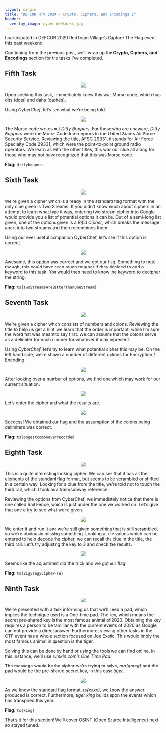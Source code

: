 ```yaml
---
layout: single
title: "DEFCON RTV 2020 - Crypto, Ciphers, and Encodings 2"
header:
  overlay_image: cyber-newlocks.jpg
---
```


I participated in DEFCON 2020 RedTeam Village’s Capture The Flag event this past weekend.

Continuing from the previous post, we’ll wrap up the __Crypto, Ciphers, and Encodings__ section for the tasks I’ve completed.

## Fifth Task

<p align="center"><img src="/images/CCE-AFSC-29331.png"></p>

Upon seeking this task, I immediately knew this was Morse code, which has dits (dots) and dahs (dashes).

Using *CyberChef*, let’s see what we’re being told.

<p align="center"><img src="/images/CCE-AFSC-29331-2.png"></p>

The Morse code writes out *Ditty Boppers*. For those who are unaware, *Ditty Boppers* were the Morse Code Interceptors in the United States Air Force Security Service. Reviewing the title, AFSC 29331, it stands for Air Force Specialty Code 29331, which were the point-to-point ground radio operators. We learn as with the other titles, this was our clue all along for those who may not have recognized that this was Morse code.

__Flag:__ ```dittyboppers```

## Sixth Task

<p align="center"><img src="/images/CCE-Two-Streams.png"></p>

We’re given a cipher which is already in the standard flag format with the only clue given is Two Streams. If you didn’t know much about ciphers in an attempt to learn what type it was, entering two stream cipher into Google would provide you a list of potential options it can be. Out of a semi-long list given, one of the options given is a *Bifid Cipher*, which breaks the message apart into two streams and then recombines them.

Using our ever useful companion CyberChef, let’s see if this option is correct.

<p align="center"><img src="/images/CCE-Two-Streams-2.png"></p>

Awesome, this option was correct and we got our flag. Something to note though, this could have been much tougher if they decided to add a keyword to this task. You would then need to know the keyword to decipher the string.

__Flag:__ ```ts{TwoStreamsAreBetterThanOneStream}```

## Seventh Task

<p align="center"><img src="/images/CCE-number-letter-order.png"></p>

We’re given a cipher which consists of numbers and colons. Reviewing the title to help us get a hint, we learn that the order is important, while I’m sure the word fist was meant to say first. We can assume that the colons serve as a delimiter for each number for whatever it may represent.

Using *CyberChef*, let’s try to learn what potential cipher this may be. On the left hand side, we’re shown a number of different options for Encryption / Encoding.

<p align="center"><img src="/images/CCE-number-letter-order-2.png"></p>

After looking over a number of options, we find one which may work for our current situation.

<p align="center"><img src="/images/CCE-number-letter-order-3.png"></p>

Let’s enter the cipher and what the results are.

<p align="center"><img src="/images/CCE-number-letter-order-4.png"></p>

Success! We obtained our flag and the assumption of the colons being delimiters was correct.

__Flag:__ ```tslongestcomboeverrecorded```

## Eighth Task

<p align="center"><img src="/images/CCE-third-rail.png"></p>

This is a quite interesting looking cipher. We can see that it has all the elements of the standard flag format, but seems to be scrambled or shifted in a certain way. Looking for a clue from the title, we’re told not to touch the third rail, which I took as a train/subway reference.

Reviewing the options from CyberChef, we immediately notice that there is one called Rail Fence, which is just under the one we worked on. Let’s give that one a try to see what we’re given.

<p align="center"><img src="/images/CCE-third-rail-2.png"></p>

We enter it and run it and we’re still given something that is still scrambled, so we’re obviously missing something. Looking at the values which can be entered to help decode the cipher, we can recall the clue in the title, the third rail. Let’s try adjusting the key to 3 and check the results.

<p align="center"><img src="/images/CCE-third-rail-3.png"></p>

Seems like the adjustment did the trick and we got our flag!

__Flag:__ ```ts{ZigyzagyCipherFTW}```

## Ninth Task

<p align="center"><img src="/images/CCE-Mind-The-Padding.png"></p>

We’re presented with a task informing us that we’ll need a pad, which implies the technique used is a One-time pad. The key, which means the secret pre-shared key is the most famous animal of 2020. Obtaining the key requires a person to be familiar with the current events of 2020 as Google can not provide a direct answer. Furthermore, viewing other tasks in the CTF event has a whole section focused on Joe Exotic. This would imply the most famous animal in question is the tiger.

Solving this can be done by hand or using the tools we can find online, in this instance, we’ll use *rumkin.com’s One Time Pad*.

The message would be the cipher we’re trying to solve, *ma{qmeg}* and the pad would be the pre-shared secret key, in this case *tiger*.

<p align="center"><img src="/images/CCE-Mind-The-Padding-2.png"></p>

As we know the standard flag format, *ts{xxxx}*, we know the answer produced is correct. Furthermore, *tiger king* builds upon the events which has transpired this year.

__Flag:__ ```ts{king}```

That’s it for this section! We’ll cover OSINT (Open Source Intelligence) next so stayed tuned.
